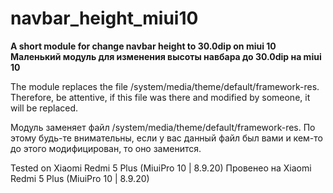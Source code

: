 # navbar_height_miui10
**A short module for change navbar height to 30.0dip on miui 10
Маленький модуль для изменения высоты навбара до 30.0dip на miui 10**

The module replaces the file /system/media/theme/default/framework-res. Therefore, be attentive, if this file was there and modified by someone, it will be replaced.

Модуль заменяет файл /system/media/theme/default/framework-res. По этому будь-те внимательны, если у вас данный файл был вами и кем-то до этого модифицирован, то оно заменится.

Tested on Xiaomi Redmi 5 Plus (MiuiPro 10 | 8.9.20)
Провенео на Xiaomi Redmi 5 Plus (MiuiPro 10 | 8.9.20)
